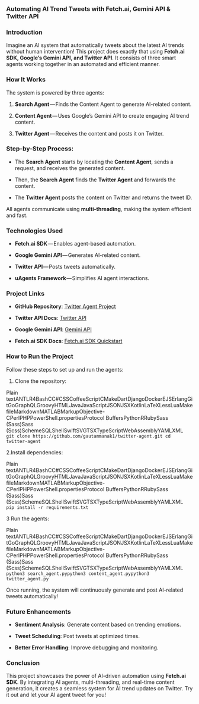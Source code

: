 ### Automating AI Trend Tweets with Fetch.ai, Gemini API & Twitter API

### Introduction

Imagine an AI system that automatically tweets about the latest AI trends without human intervention! This project does exactly that using **Fetch.ai SDK, Google’s Gemini API, and Twitter API**. It consists of three smart agents working together in an automated and efficient manner.

### How It Works

The system is powered by three agents:

1.  **Search Agent** — Finds the Content Agent to generate AI-related content.
    
2.  **Content Agent** — Uses Google’s Gemini API to create engaging AI trend content.
    
3.  **Twitter Agent** — Receives the content and posts it on Twitter.
    

### Step-by-Step Process:

*   The **Search Agent** starts by locating the **Content Agent**, sends a request, and receives the generated content.
    
*   Then, the **Search Agent** finds the **Twitter Agent** and forwards the content.
    
*   The **Twitter Agent** posts the content on Twitter and returns the tweet ID.
    

All agents communicate using **multi-threading**, making the system efficient and fast.

### **Technologies Used**

*   **Fetch.ai SDK** — Enables agent-based automation.
    
*   **Google Gemini API** — Generates AI-related content.
    
*   **Twitter API** — Posts tweets automatically.
    
*   **uAgents Framework** — Simplifies AI agent interactions.
    

### Project Links

*   **GitHub Repository**: [Twitter Agent Project](https://github.com/gautammanak1/twitter-agent)
    
*   **Twitter API Docs**: [Twitter API](https://developer.x.com/en/docs/x-api)
    
*   **Google Gemini API**: [Gemini API](https://aistudio.google.com/welcome)
    
*   **Fetch.ai SDK Docs**: [Fetch.ai SDK Quickstart](https://fetch.ai/docs/guides/fetchai-sdk/quickstart)
    

### How to Run the Project

Follow these steps to set up and run the agents:

1.  Clone the repository:
    

Plain textANTLR4BashCC#CSSCoffeeScriptCMakeDartDjangoDockerEJSErlangGitGoGraphQLGroovyHTMLJavaJavaScriptJSONJSXKotlinLaTeXLessLuaMakefileMarkdownMATLABMarkupObjective-CPerlPHPPowerShell.propertiesProtocol BuffersPythonRRubySass (Sass)Sass (Scss)SchemeSQLShellSwiftSVGTSXTypeScriptWebAssemblyYAMLXML`   git clone https://github.com/gautammanak1/twitter-agent.git cd twitter-agent   `

2.Install dependencies:

Plain textANTLR4BashCC#CSSCoffeeScriptCMakeDartDjangoDockerEJSErlangGitGoGraphQLGroovyHTMLJavaJavaScriptJSONJSXKotlinLaTeXLessLuaMakefileMarkdownMATLABMarkupObjective-CPerlPHPPowerShell.propertiesProtocol BuffersPythonRRubySass (Sass)Sass (Scss)SchemeSQLShellSwiftSVGTSXTypeScriptWebAssemblyYAMLXML`   pip install -r requirements.txt   `

3 Run the agents:

Plain textANTLR4BashCC#CSSCoffeeScriptCMakeDartDjangoDockerEJSErlangGitGoGraphQLGroovyHTMLJavaJavaScriptJSONJSXKotlinLaTeXLessLuaMakefileMarkdownMATLABMarkupObjective-CPerlPHPPowerShell.propertiesProtocol BuffersPythonRRubySass (Sass)Sass (Scss)SchemeSQLShellSwiftSVGTSXTypeScriptWebAssemblyYAMLXML`   python3 search_agent.pypython3 content_agent.pypython3 twitter_agent.py   `

Once running, the system will continuously generate and post AI-related tweets automatically!

### Future Enhancements

*   **Sentiment Analysis**: Generate content based on trending emotions.
    
*   **Tweet Scheduling**: Post tweets at optimized times.
    
*   **Better Error Handling**: Improve debugging and monitoring.
    

### Conclusion

This project showcases the power of AI-driven automation using **Fetch.ai SDK**. By integrating AI agents, multi-threading, and real-time content generation, it creates a seamless system for AI trend updates on Twitter. Try it out and let your AI agent tweet for you!